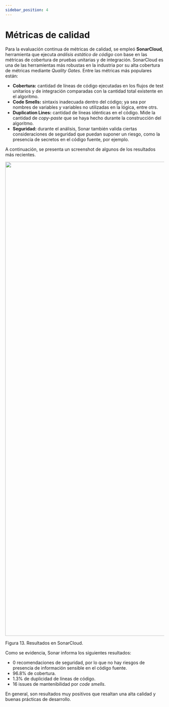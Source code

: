 ```yaml
---
sidebar_position: 4
---
```


# Métricas de calidad

Para la evaluación continua de métricas de calidad, se empleó __SonarCloud__, herramienta que ejecuta _análisis estático de código_ con base en las métricas de cobertura de pruebas unitarias y de integración. SonarCloud es una de las herramientas más robustas en la industria por su alta cobertura de métricas mediante _Quality Gates_. Entre las métricas más populares están:

* __Cobertura:__ cantidad de líneas de código ejecutadas en los flujos de test unitarios y de integración comparadas con la cantidad total existente en el algoritmo.
* __Code Smells:__ sintaxis inadecuada dentro del código; ya sea por nombres de variables y variables no utilizadas en la lógica, entre otrs.
* __Duplication Lines:__ cantidad de líneas idénticas en el código. Mide la cantidad de _copy-paste_ que se haya hecho durante la construcción del algoritmo.
* __Seguridad:__ durante el análisis, Sonar también valida ciertas consideraciones de seguridad que puedan suponer un riesgo, como la presencia de secretos en el código fuente, por ejemplo.

A continuación, se presenta un screenshot de algunos de los resultados más recientes.

<img src="../../../img/sdlc/pruebas/sonar.png" width="1500px" />

Figura 13. Resultados en SonarCloud.

Como se evidencia, Sonar informa los siguientes resultados:

* 0 recomendaciones de seguridad, por lo que no hay riesgos de presencia de información sensible en el código fuente.
* 96.8% de cobertura.
* 1.3% de duplicidad de líneas de código.
* 16 issues de mantenibilidad por _code smells_.

En general, son resultados muy positivos que resaltan una alta calidad y buenas prácticas de desarrollo. 